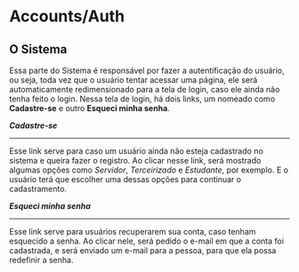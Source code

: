 # Accounts/Auth

## O Sistema

Essa parte do Sistema é responsável por fazer a autentificação do usuário, ou seja, toda vez que o usuário tentar acessar uma página, ele será automaticamente redimensionado para a tela de login, caso ele ainda não tenha feito o login. Nessa tela de login, há dois links, um nomeado como **Cadastre-se** e outro **Esqueci minha senha**.

 _**Cadastre-se**_
  
___

Esse link serve para caso um usuário ainda não esteja cadastrado no sistema e queira fazer o registro. Ao clicar nesse link, será mostrado algumas opções como *Servidor*, *Terceirizado* e *Estudante*, por exemplo. E o usuário terá que escolher uma dessas opções para continuar o cadastramento.

 _**Esqueci minha senha**_
  
___

Esse link serve para usuários recuperarem sua conta, caso tenham esquecido a senha. Ao clicar nele, será pedido o e-mail em que a conta foi cadastrada, e será enviado um e-mail para a pessoa, para que ela possa redefinir a senha.